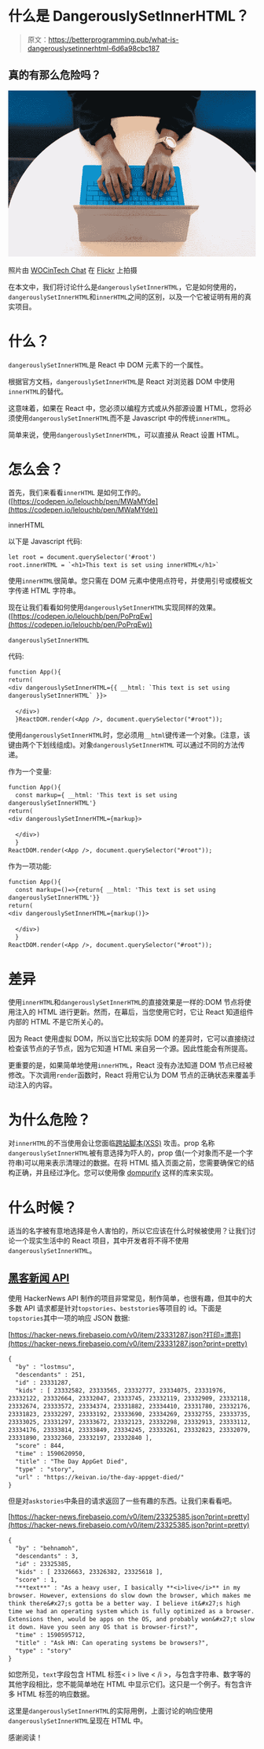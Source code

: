 # 什么是 DangerouslySetInnerHTML？

> 原文：<https://betterprogramming.pub/what-is-dangerouslysetinnerhtml-6d6a98cbc187>

## 真的有那么危险吗？

![](img/2d16765dce272634d1e1c8fb23ceecbc.png)

照片由 [WOCinTech Chat](https://www.flickr.com/photos/wocintechchat/) 在 [Flickr](https://www.flickr.com/photos/wocintechchat/25926572291/in/photostream/) 上拍摄

在本文中，我们将讨论什么是`dangerouslySetInnerHTML`，它是如何使用的，`dangerouslySetInnerHTML`和`innerHTML`之间的区别，以及一个它被证明有用的真实项目。

# 什么？

`dangerouslySetInnerHTML`是 React 中 DOM 元素下的一个属性。

根据官方文档，`dangerouslySetInnerHTML`是 React 对浏览器 DOM 中使用`innerHTML`的替代。

这意味着，如果在 React 中，您必须以编程方式或从外部源设置 HTML，您将必须使用`dangerouslySetInnerHTML`而不是 Javascript 中的传统`innerHTML`。

简单来说，使用`dangerouslySetInnerHTML`，可以直接从 React 设置 HTML。

# 怎么会？

首先，我们来看看`innerHTML` 是如何工作的。([https://codepen.io/lelouchb/pen/MWaMYde](https://codepen.io/lelouchb/pen/MWaMYde))

innerHTML

以下是 Javascript 代码:

```
let root = document.querySelector('#root')
root.innerHTML = `<h1>This text is set using innerHTML</h1>`
```

使用`innerHTML`很简单。您只需在 DOM 元素中使用点符号，并使用引号或模板文字传递 HTML 字符串。

现在让我们看看如何使用`dangerouslySetInnerHTML`实现同样的效果。([https://codepen.io/lelouchb/pen/PoPrqEw](https://codepen.io/lelouchb/pen/PoPrqEw))

`dangerouslySetInnerHTML`

代码:

```
function App(){
return(
<div dangerouslySetInnerHTML={{ __html: `This text is set using dangerouslySetInnerHTML` }}>

  </div>)
  }ReactDOM.render(<App />, document.querySelector("#root"));
```

使用`dangerouslySetInnerHTML`时，您必须用`__html`键传递一个对象。(注意，该键由两个下划线组成)。对象`dangerouslySetInnerHTML` 可以通过不同的方法传递。

作为一个变量:

```
function App(){
  const markup={ __html: 'This text is set using dangerouslySetInnerHTML'}
return(
<div dangerouslySetInnerHTML={markup}>

  </div>)
  }
ReactDOM.render(<App />, document.querySelector("#root"));
```

作为一项功能:

```
function App(){
  const markup=()=>{return{ __html: 'This text is set using dangerouslySetInnerHTML'}}
return(
<div dangerouslySetInnerHTML={markup()}>

  </div>)
  }
ReactDOM.render(<App />, document.querySelector("#root"));
```

# 差异

使用`innerHTML`和`dangerouslySetInnerHTML`的直接效果是一样的:DOM 节点将使用注入的 HTML 进行更新。然而，在幕后，当您使用它时，它让 React 知道组件内部的 HTML 不是它所关心的。

因为 React 使用虚拟 DOM，所以当它比较实际 DOM 的差异时，它可以直接绕过检查该节点的子节点，因为它知道 HTML 来自另一个源。因此性能会有所提高。

更重要的是，如果简单地使用`innerHTML`，React 没有办法知道 DOM 节点已经被修改。下次调用`render`函数时，React 将用它认为 DOM 节点的正确状态来覆盖手动注入的内容。

# 为什么危险？

对`innerHTML`的不当使用会让您面临[跨站脚本(XSS)](https://en.wikipedia.org/wiki/Cross-site_scripting) 攻击。prop 名称`dangerouslySetInnerHTML`被有意选择为吓人的，prop 值(一个对象而不是一个字符串)可以用来表示清理过的数据。在将 HTML 插入页面之前，您需要确保它的结构正确，并且经过净化。您可以使用像 [dompurify](https://www.npmjs.com/package/dompurify) 这样的库来实现。

# 什么时候？

适当的名字被有意地选择是令人害怕的，所以它应该在什么时候被使用？让我们讨论一个现实生活中的 React 项目，其中开发者将不得不使用`dangerouslySetInnerHTML`。

## [黑客新闻 API](https://github.com/HackerNews/API)

使用 HackerNews API 制作的项目非常常见，制作简单，也很有趣，但其中的大多数 API 请求都是针对`topstories`、`beststories`等项目的 id。下面是`topstories`其中一项的响应 JSON 数据:

[https://hacker-news.firebaseio.com/v0/item/23331287.json?打印=漂亮](https://hacker-news.firebaseio.com/v0/item/23331287.json?print=pretty)

```
{
  "by" : "lostmsu",
  "descendants" : 251,
  "id" : 23331287,
  "kids" : [ 23332582, 23333565, 23332777, 23334075, 23331976, 23332122, 23332664, 23332047, 23333745, 23332119, 23332909, 23332118, 23332674, 23333572, 23334374, 23331882, 23334410, 23331780, 23332176, 23331823, 23332297, 23333192, 23333690, 23334269, 23332755, 23333735, 23333025, 23331297, 23333672, 23332123, 23332298, 23332913, 23333112, 23334176, 23333814, 23333849, 23334245, 23333261, 23332823, 23332079, 23331890, 23332360, 23332197, 23332840 ],
  "score" : 844,
  "time" : 1590620950,
  "title" : "The Day AppGet Died",
  "type" : "story",
  "url" : "https://keivan.io/the-day-appget-died/"
}
```

但是对`askstories`中条目的请求返回了一些有趣的东西。让我们来看看吧。

[https://hacker-news.firebaseio.com/v0/item/23325385.json?print=pretty](https://hacker-news.firebaseio.com/v0/item/23325385.json?print=pretty)

```
{
  "by" : "behnamoh",
  "descendants" : 3,
  "id" : 23325385,
  "kids" : [ 23326663, 23326382, 23325618 ],
  "score" : 1,
  "**text**" : "As a heavy user, I basically **<i>live</i>** in my browser. However, extensions do slow down the browser, which makes me think there&#x27;s gotta be a better way. I believe it&#x27;s high time we had an operating system which is fully optimized as a browser. Extensions then, would be apps on the OS, and probably won&#x27;t slow it down. Have you seen any OS that is browser-first?",
  "time" : 1590595712,
  "title" : "Ask HN: Can operating systems be browsers?",
  "type" : "story"
}
```

如您所见，`text`字段包含 HTML 标签< i > live < /i >，与包含字符串、数字等的其他字段相比，您不能简单地在 HTML 中显示它们。这只是一个例子。有包含许多 HTML 标签的响应数据。

这里是`dangerouslySetInnerHTML`的实际用例，上面讨论的响应使用`dangerouslySetInnerHTML`呈现在 HTML 中。

感谢阅读！